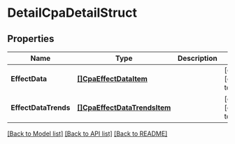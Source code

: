 # DetailCpaDetailStruct

## Properties
Name | Type | Description | Notes
------------ | ------------- | ------------- | -------------
**EffectData** | [**[]CpaEffectDataItem**](cpa_effect_data_item.md) |  | [optional] [default to null]
**EffectDataTrends** | [**[]CpaEffectDataTrendsItem**](cpa_effect_data_trends_item.md) |  | [optional] [default to null]

[[Back to Model list]](../README.md#documentation-for-models) [[Back to API list]](../README.md#documentation-for-api-endpoints) [[Back to README]](../README.md)


